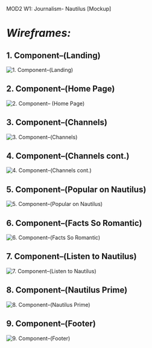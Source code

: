 MOD2 W1: Journalism- Nautilus [Mockup]

# *Wireframes:*

## 1. Component–(Landing)
![1. Component–(Landing)](https://github.com/daler-bobojanov/nautilus_mockup/blob/master/wireframe/1.%20Component%E2%80%93(Landing).png)

## 2. Component–(Home Page)
![2. Component– (Home Page)](https://github.com/daler-bobojanov/nautilus_mockup/blob/master/wireframe/2.%20Component%E2%80%93%20(Home%20Page).png)

## 3. Component–(Channels)    
![3. Component–(Channels)](https://github.com/daler-bobojanov/nautilus_mockup/blob/master/wireframe/3.%20Component%E2%80%93(Channels).png)

## 4. Component–(Channels cont.)
![4. Component–(Channels cont.)](https://github.com/daler-bobojanov/nautilus_mockup/blob/master/wireframe/4.%20Component%E2%80%93(Channels%20cont.).png)

## 5. Component–(Popular on Nautilus)
![5. Component–(Popular on Nautilus)](https://github.com/daler-bobojanov/nautilus_mockup/blob/master/wireframe/5.%20Component%E2%80%93(Popular%20on%20Nautilus).png)

## 6. Component–(Facts So Romantic)
![6. Component–(Facts So Romantic)](https://github.com/daler-bobojanov/nautilus_mockup/blob/master/wireframe/6.%20Component%E2%80%93(Facts%20So%20Romantic).png)

## 7. Component–(Listen to Nautilus)
![7. Component–(Listen to Nautilus)](https://github.com/daler-bobojanov/nautilus_mockup/blob/master/wireframe/7.%20Component%E2%80%93(Listen%20to%20Nautilus).png)

## 8. Component–(Nautilus Prime)
![8. Component–(Nautilus Prime)](https://github.com/daler-bobojanov/nautilus_mockup/blob/master/wireframe/8.%20Component%E2%80%93(Nautilus%20Prime).png)

## 9. Component–(Footer)
![9. Component–(Footer)](https://github.com/daler-bobojanov/nautilus_mockup/blob/master/wireframe/9.%20Component%E2%80%93(Footer).png)